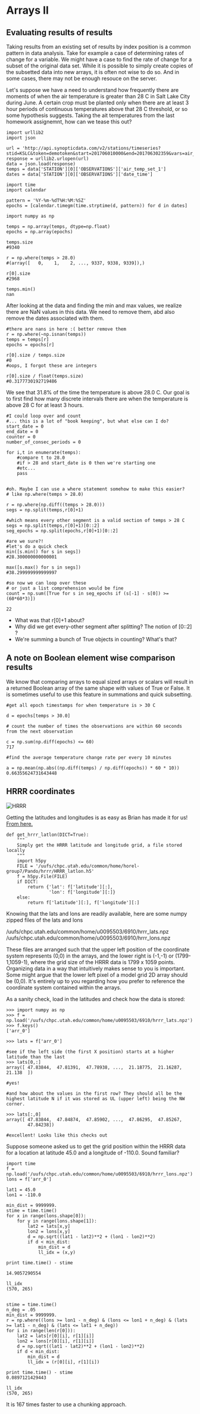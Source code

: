 # Arrays II

## Evaluating results of results
Taking results from an existing set of results by index position is a common pattern in data analysis. Take for example a case of determining rates of change for a variable. We might have a case to find the rate of change for a subset of the original data set. While it is possible to simply create copies of the subsetted data into new arrays, it is often not wise to do so. And in some cases, there may not be enough resouce on the server. 

Let's suppose we have a need to understand how frequently there are moments of when the air temperature is greater than 28 C in Salt Lake City during June. A certain crop must be planted only when there are at least 3 hour periods of continuous temperatures above that 28 C threshold, or so some hypothesis suggests. Taking the ait temperatures from the last homework assignemnt, how can we tease this out?

```
import urllib2
import json

url = 'http://api.synopticdata.com/v2/stations/timeseries?stid=KSLC&token=demotoken&start=201706010000&end=201706302359&vars=air_temp,wind_speed,wind_gust'
response = urllib2.urlopen(url)
data = json.load(response)
temps = data['STATION'][0]['OBSERVATIONS']['air_temp_set_1']
dates = data['STATION'][0]['OBSERVATIONS']['date_time']

import time
import calendar

pattern = '%Y-%m-%dT%H:%M:%SZ'
epochs = [calendar.timegm(time.strptime(d, pattern)) for d in dates]

import numpy as np

temps = np.array(temps, dtype=np.float)
epochs = np.array(epochs)

temps.size
#9340

r = np.where(temps > 28.0)
#(array([   0,    1,    2, ..., 9337, 9338, 9339]),)

r[0].size
#2968

temps.min()
nan

```

After looking at the data and finding the min and max values, we realize there are NaN values in this data. We need to remove them, abd also remove the dates associated with them.

```
#there are nans in here :( better remove them
r = np.where(~np.isnan(temps))
temps = temps[r]
epochs = epochs[r]

r[0].size / temps.size
#0
#oops, I forgot these are integers 

r[0].size / float(temps.size)
#0.3177730192719486
```


We see that 31.8% of the time the temperature is above 28.0 C. Our goal is to first find how many discrete intervals there are when the temperature is above 28 C for at least 3 hours. 

```
#I could loop over and count 
#... this is a lot of "book keeping", but what else can I do?
start_date = 0
end_date = 0
counter = 0
number_of_consec_periods = 0

for i,t in enumerate(temps):
    #compare t to 28.0
    #if > 28 and start_date is 0 then we're starting one 
    #etc... 
    pass


#oh. Maybe I can use a where statement somehow to make this easier? 
# like np.where(temps > 28.0)

r = np.where(np.diff((temps > 28.0)))
segs = np.split(temps,r[0]+1)

#which means every other segment is a valid section of temps > 28 C
segs = np.split(temps,r[0]+1)[0::2]
seg_epochs = np.split(epochs,r[0]+1)[0::2]

#are we sure?!
#let's do a quick check
min([s.min() for s in segs])
#28.300000000000001

max([s.max() for s in segs])
#38.299999999999997

#so now we can loop over these 
# or just a list comprehension would be fine
count = np.sum([True for s in seg_epochs if (s[-1] - s[0]) >= (60*60*3)])

22
```

- What was that r[0]+1 about? 
- Why did we get every-other segment after splitting? The notion of [0::2] ?
- We're summing a bunch of True objects in counting? What's that?

## A note on Boolean element wise comparison results

We know that comparing arrays to equal sized arrays or scalars will result in a returned Boolean array of the same shape with values of True or False. It is sometimes useful to use this feature in summations and quick subsetting.

```
#get all epoch timestamps for when temperature is > 30 C

d = epochs[temps > 30.0]

# count the number of times the observations are within 60 seconds from the next observation

c = np.sum(np.diff(epochs) <= 60)
717

#find the average temperature change rate per every 10 minutes

a = np.mean(np.abs((np.diff(temps) / np.diff(epochs)) * 60 * 10))
0.66355624731643448

```


## HRRR coordinates

![HRRR](https://www.ready.noaa.gov/images/ready/HRRR.gif)


Getting the latitudes and longitudes is as easy as Brian has made it for us!
[From here.](https://github.com/blaylockbk/pyBKB_v3/blob/master/BB_HRRR/HRRR_Pando.py)

```
def get_hrrr_latlon(DICT=True):
    """
    Simply get the HRRR latitude and longitude grid, a file stored locally
    """
    import h5py
    FILE = '/uufs/chpc.utah.edu/common/home/horel-group7/Pando/hrrr/HRRR_latlon.h5'
    f = h5py.File(FILE)
    if DICT:
        return {'lat': f['latitude'][:],
                'lon': f['longitude'][:]}
    else:
        return f['latitude'][:], f['longitude'][:]

```

Knowing that the lats and lons are readily available, here are some numpy zipped files of the lats and lons

/uufs/chpc.utah.edu/common/home/u0095503/6910/hrrr_lats.npz
/uufs/chpc.utah.edu/common/home/u0095503/6910/hrrr_lons.npz

These files are arranged such that the upper left position of the coordinate system represents (0,0) in the arrays, and the lower right is (-1,-1) or (1799-1,1059-1), where the grid size of the HRRR data is 1799 x 1059 points. Organizing data in a way that intuitively makes sense to you is important. Some might argue that the lower left pixel of a model grid 2D array should be (0,0). It's entirely up to you regarding how you prefer to reference the coordinate system contained within the arrays.

As a sanity check, load in the latitudes and check how the data is stored:

```
>>> import numpy as np
>>> f = np.load('/uufs/chpc.utah.edu/common/home/u0095503/6910/hrrr_lats.npz')
>>> f.keys()
['arr_0']

>>> lats = f['arr_0']

#see if the left side (the first X position) starts at a higher latitude than the last
>>> lats[0,:]
array([ 47.83844,  47.81391,  47.78938, ...,  21.18775,  21.16287,  21.138  ])

#yes!

#and how about the values in the first row? They should all be the highest latitude N if it was stored as UL (upper left) being the NW corner.

>>> lats[:,0]
array([ 47.83844,  47.84874,  47.85902, ...,  47.86295,  47.85267,
        47.84238])

#excellent! Looks like this checks out

```

Suppose someone asked us to get the grid position within the HRRR data for a location at latitude 45.0 and a longitude of -110.0. Sound familiar?

```
import time
f = np.load('/uufs/chpc.utah.edu/common/home/u0095503/6910/hrrr_lons.npz')
lons = f['arr_0']

lat1 = 45.0
lon1 = -110.0

min_dist = 9999999.
stime = time.time()
for x in range(lons.shape[0]):
    for y in range(lons.shape[1]):
        lat2 = lats[x,y]
        lon2 = lons[x,y]
        d = np.sqrt((lat1 - lat2)**2 + (lon1 - lon2)**2)
        if d < min_dist:
            min_dist = d
            ll_idx = (x,y)

print time.time() - stime

14.9057290554

ll_idx
(570, 265)


stime = time.time()
n_deg = .05
min_dist = 9999999.
r = np.where((lons >= lon1 - n_deg) & (lons <= lon1 + n_deg) & (lats >= lat1 - n_deg) & (lats <= lat1 + n_deg))
for i in range(len(r[0])):
    lat2 = lats[r[0][i], r[1][i]]
    lon2 = lons[r[0][i], r[1][i]]
    d = np.sqrt((lat1 - lat2)**2 + (lon1 - lon2)**2)
    if d < min_dist:
        min_dist = d
        ll_idx = (r[0][i], r[1][i])

print time.time() - stime
0.0897121429443

ll_idx
(570, 265)

```
It is 167 times faster to use a chunking approach.
